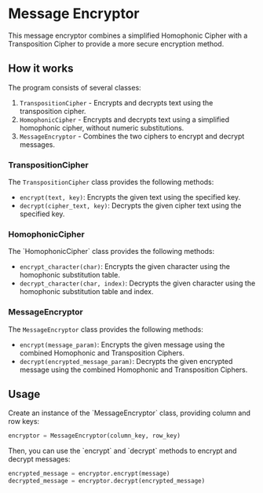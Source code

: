 # Message Encryptor

This message encryptor combines a simplified Homophonic Cipher with a Transposition Cipher to provide a more secure
encryption method.

## How it works

The program consists of several classes:

1. `TranspositionCipher` - Encrypts and decrypts text using the transposition cipher.
2. `HomophonicCipher` - Encrypts and decrypts text using a simplified homophonic cipher, without numeric
   substitutions.
3. `MessageEncryptor` - Combines the two ciphers to encrypt and decrypt messages.

### TranspositionCipher

The `TranspositionCipher` class provides the following methods:

* `encrypt(text, key)`: Encrypts the given text using the specified key.
* `decrypt(cipher_text, key)`: Decrypts the given cipher text using the specified key.

### HomophonicCipher

The \`HomophonicCipher\` class provides the following methods:

* `encrypt_character(char)`: Encrypts the given character using the homophonic substitution table.
* `decrypt_character(char, index)`: Decrypts the given character using the homophonic substitution table and index.

### MessageEncryptor

The `MessageEncryptor` class provides the following methods:

* `encrypt(message_param)`: Encrypts the given message using the combined Homophonic and Transposition Ciphers.
* `decrypt(encrypted_message_param)`: Decrypts the given encrypted message using the combined Homophonic and
  Transposition Ciphers.

## Usage

Create an instance of the \`MessageEncryptor\` class, providing column and row keys:

```python
encryptor = MessageEncryptor(column_key, row_key)
```

Then, you can use the \`encrypt\` and \`decrypt\` methods to encrypt and decrypt messages:

```python
encrypted_message = encryptor.encrypt(message)
decrypted_message = encryptor.decrypt(encrypted_message)
```